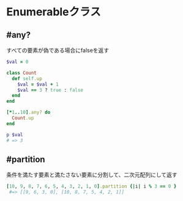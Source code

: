 # Enumerableクラス

## #any?

すべての要素が偽である場合にfalseを返す

```ruby
$val = 0

class Count
  def self.up
    $val = $val + 1
    $val == 3 ? true : false
  end
end

[*1..10].any? do
  Count.up
end

p $val
# => 3
```

## #partition
条件を満たす要素と満たさない要素に分割して、二次元配列にして返す

```ruby
[10, 9, 8, 7, 6, 5, 4, 3, 2, 1, 0].partition {|i| i % 3 == 0 }
 #=> [[9, 6, 3, 0], [10, 8, 7, 5, 4, 2, 1]]
```
